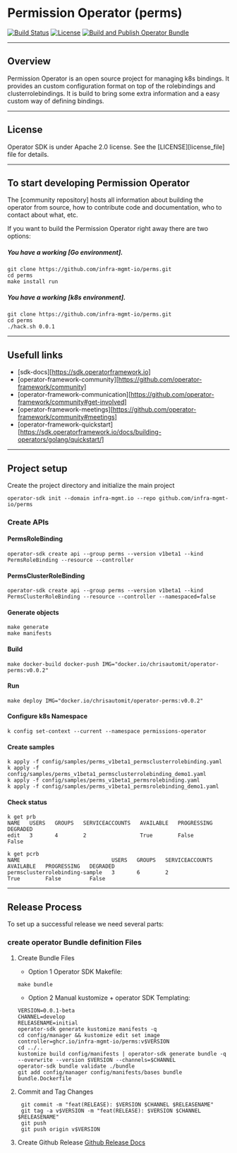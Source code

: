 # Permission Operator (perms)

[![Build Status](https://github.com/infra-mgmt-io/perms/actions/workflows/docker-build-and-publish.yml/badge.svg)](https://github.com/infra-mgmt-io/perms/actions/workflows/docker-build-and-publish.yml)
[![License](http://img.shields.io/:license-apache-blue.svg)](http://www.apache.org/licenses/LICENSE-2.0.html)
[![Build and Publish Operator Bundle](https://github.com/infra-mgmt-io/perms/actions/workflows/operator-bundle-build-and-publish.yml/badge.svg)](https://github.com/infra-mgmt-io/perms/actions/workflows/operator-bundle-build-and-publish.yml)

----

## Overview

Permission Operator is an open source project for managing k8s bindings. It provides an custom configuration format on top of the rolebindings and clusterrolebindings. It is build to bring some extra information and a easy custom way of defining bindings.

----

## License

Operator SDK is under Apache 2.0 license. See the [LICENSE][license_file] file for details.

----

## To start developing Permission Operator

The [community repository] hosts all information about
building the operator from source, how to contribute code
and documentation, who to contact about what, etc.

If you want to build the Permission Operator right away there are two options:

##### You have a working [Go environment].

```
git clone https://github.com/infra-mgmt-io/perms.git
cd perms
make install run
```

##### You have a working [k8s environment].

```
git clone https://github.com/infra-mgmt-io/perms.git
cd perms
./hack.sh 0.0.1
```

----

## Usefull links
- [sdk-docs][https://sdk.operatorframework.io]
- [operator-framework-community][https://github.com/operator-framework/community]
- [operator-framework-communication][https://github.com/operator-framework/community#get-involved]
- [operator-framework-meetings][https://github.com/operator-framework/community#meetings]
- [operator-framework-quickstart][https://sdk.operatorframework.io/docs/building-operators/golang/quickstart/]

----

## Project setup
Create the project directory and initialize the main project
````
operator-sdk init --domain infra-mgmt.io --repo github.com/infra-mgmt-io/perms
````

### Create APIs

#### PermsRoleBinding
````
operator-sdk create api --group perms --version v1beta1 --kind PermsRoleBinding --resource --controller
````

#### PermsClusterRoleBinding
````
operator-sdk create api --group perms --version v1beta1 --kind PermsClusterRoleBinding --resource --controller --namespaced=false
````

#### Generate objects
````
make generate
make manifests
````

#### Build
````
make docker-build docker-push IMG="docker.io/chrisautomit/operator-perms:v0.0.2"
````

#### Run
````
make deploy IMG="docker.io/chrisautomit/operator-perms:v0.0.2"
````

#### Configure k8s Namespace
````
k config set-context --current --namespace permissions-operator
````

#### Create samples
````
k apply -f config/samples/perms_v1beta1_permsclusterrolebinding.yaml
k apply -f config/samples/perms_v1beta1_permsclusterrolebinding_demo1.yaml
k apply -f config/samples/perms_v1beta1_permsrolebinding.yaml
k apply -f config/samples/perms_v1beta1_permsrolebinding_demo1.yaml
````

#### Check status
````
k get prb
NAME   USERS   GROUPS   SERVICEACCOUNTS   AVAILABLE   PROGRESSING   DEGRADED
edit   3       4        2                 True        False         False

k get pcrb
NAME                             USERS   GROUPS   SERVICEACCOUNTS   AVAILABLE   PROGRESSING   DEGRADED
permsclusterrolebinding-sample   3       6        2                 True        False         False
````
---

## Release Process
To set up a successful release we need several parts:

###  create operator Bundle definition Files
1. Create Bundle Files
   - Option 1 Operator SDK Makefile:
    ````
    make bundle
    `````
   - Option 2 Manual kustomize + operator SDK Templating:
    ````
    VERSION=0.0.1-beta
    CHANNEL=develop
    RELEASENAME=initial
    operator-sdk generate kustomize manifests -q
    cd config/manager && kustomize edit set image controller=ghcr.io/infra-mgmt-io/perms:v$VERSION
    cd ../..
    kustomize build config/manifests | operator-sdk generate bundle -q --overwrite --version $VERSION --channels=$CHANNEL
    operator-sdk bundle validate ./bundle
    git add config/manager config/manifests/bases bundle bundle.Dockerfile 
    ````

2. Commit and Tag Changes
   ````
    git commit -m "feat(RELEASE): $VERSION $CHANNEL $RELEASENAME"
    git tag -a v$VERSION -m "feat(RELEASE): $VERSION $CHANNEL $RELEASENAME"
    git push
    git push origin v$VERSION
   ````

3. Create Github Release
   [Github Release Docs](https://docs.github.com/en/repositories/releasing-projects-on-github/managing-releases-in-a-repository)

